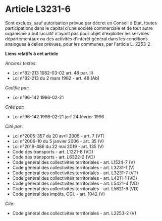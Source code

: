 # Article L3231-6

Sont exclues, sauf autorisation prévue par décret en Conseil d'Etat, toutes participations dans le capital d'une société
commerciale et de tout autre organisme à but lucratif n'ayant pas pour objet d'exploiter les services départementaux ou des
activités d'intérêt général dans les conditions analogues à celles prévues, pour les communes, par l'article L. 2253-2.

**Liens relatifs à cet article**

_Anciens textes_:

  - Loi n°82-213 1982-03-02 art. 48 par. III
  - Loi n°82-213 du 2 mars 1982 - art. 48 (Ab)

_Codifié par_:

  - Loi n°96-142 1996-02-21

_Créé par_:

  - Loi n°96-142 1996-02-21 jorf 24 février 1996

_Cité par_:

  - Loi n°2005-357 du 20 avril 2005 - art. 7 (VT)
  - Loi n°2006-10 du 5 janvier 2006 - art. 35 (V)
  - Loi n°2019-486 du 22 mai 2019 - art. 135 (V)
  - Code des transports - art. L1221-8 (VD)
  - Code des transports - art. L6322-2 (VD)
  - Code général des collectivités territoriales - art. L1524-7 (V)
  - Code général des collectivités territoriales - art. L3231-1 (V)
  - Code général des collectivités territoriales - art. L3231-7 (VT)
  - Code général des collectivités territoriales - art. L4211-1 (VD)
  - Code général des collectivités territoriales - art. L5421-4 (VD)
  - Code général des collectivités territoriales - art. L5621-8 (VD)
  - Code général des impôts, CGI. - art. 1042 (V)

_Cite_:

  - Code général des collectivités territoriales - art. L2253-2 (V)
